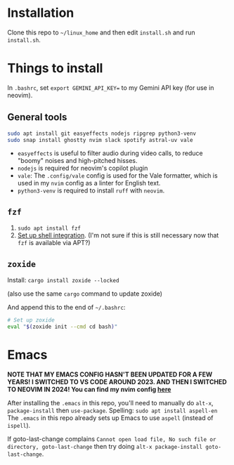 # Installation

Clone this repo to `~/linux_home` and then edit `install.sh` and run `install.sh`.

# Things to install

In `.bashrc`, set `export GEMINI_API_KEY=` to my Gemini API key (for use in neovim).

## General tools

```bash
sudo apt install git easyeffects nodejs ripgrep python3-venv
sudo snap install ghostty nvim slack spotify astral-uv vale
```

* `easyeffects` is useful to filter audio during video calls, to reduce "boomy" noises and high-pitched hisses.
* `nodejs` is required for neovim's copilot plugin
* `vale`: The `.config/vale` config is used for the Vale formatter, which is used in my `nvim` config as a linter for English text.
* `python3-venv` is required to install `ruff` with `neovim`.

## `fzf`

1. `sudo apt install fzf`
2. [Set up shell integration](https://github.com/junegunn/fzf?tab=readme-ov-file#setting-up-shell-integration). (I'm not sure if this is still necessary now that `fzf` is available via APT?)

## `zoxide`

Install: `cargo install zoxide --locked`

(also use the same `cargo` command to update zoxide)

And append this to the end of `~/.bashrc`:

```bash
# Set up zoxide
eval "$(zoxide init --cmd cd bash)"
```

# Emacs

**NOTE THAT MY EMACS CONFIG HASN'T BEEN UPDATED FOR A FEW YEARS! I SWITCHED TO VS CODE AROUND 2023. AND THEN I SWITCHED TO NEOVIM IN 2024! You can find my nvim config [here](https://github.com/JackKelly/kickstart-modular.nvim)**

After installing the `.emacs` in this repo, you'll need to manually do `alt-x`, `package-install` then `use-package`.
Spelling: `sudo apt install aspell-en`
The `.emacs` in this repo already sets up Emacs to use `aspell` (instead of `ispell`).

If goto-last-change complains `Cannot open load file, No such file or directory, goto-last-change` then try
doing `alt-x package-install goto-last-change`.

